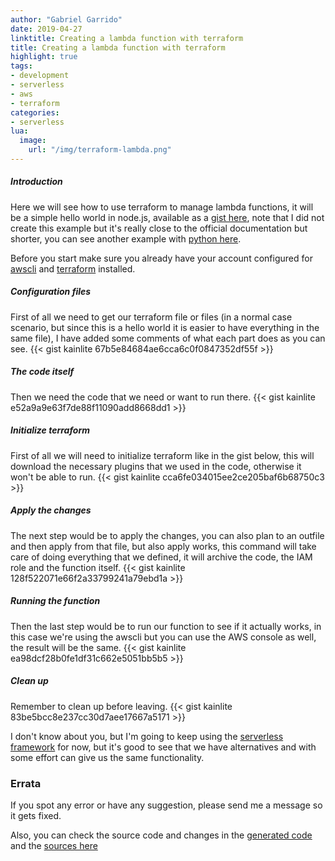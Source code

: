 ```yaml
---
author: "Gabriel Garrido"
date: 2019-04-27
linktitle: Creating a lambda function with terraform
title: Creating a lambda function with terraform
highlight: true
tags:
- development
- serverless
- aws
- terraform
categories:
- serverless
lua:
  image:
    url: "/img/terraform-lambda.png"
---
```


##### **Introduction**
Here we will see how to use terraform to manage lambda functions, it will be a simple hello world in node.js, available as a [gist here](https://gist.github.com/smithclay/e026b10980214cbe95600b82f67b4958), note that I did not create this example but it's really close to the official documentation but shorter, you can see another example with [python here](https://github.com/terraform-providers/terraform-provider-aws/tree/master/examples/lambda).

Before you start make sure you already have your account configured for [awscli](https://docs.aws.amazon.com/cli/latest/userguide/cli-chap-configure.html) and [terraform](https://learn.hashicorp.com/terraform/getting-started/install.html) installed.

##### **Configuration files**
First of all we need to get our terraform file or files (in a normal case scenario, but since this is a hello world it is easier to have everything in the same file), I have added some comments of what each part does as you can see.
{{< gist kainlite 67b5e84684ae6cca6c0f0847352df55f >}}

##### **The code itself**
Then we need the code that we need or want to run there.
{{< gist kainlite e52a9a9e63f7de88f11090add8668dd1 >}}

##### **Initialize terraform**
First of all we will need to initialize terraform like in the gist below, this will download the necessary plugins that we used in the code, otherwise it won't be able to run.
{{< gist kainlite cca6fe034015ee2ce205baf6b68750c3 >}}

##### **Apply the changes**
The next step would be to apply the changes, you can also plan to an outfile and then apply from that file, but also apply works, this command will take care of doing everything that we defined, it will archive the code, the IAM role and the function itself.
{{< gist kainlite 128f522071e66f2a33799241a79ebd1a >}}

##### **Running the function**
Then the last step would be to run our function to see if it actually works, in this case we're using the awscli but you can use the AWS console as well, the result will be the same.
{{< gist kainlite ea98dcf28b0fe1df31c662e5051bb5b5 >}}

##### **Clean up**
Remember to clean up before leaving.
{{< gist kainlite 83be5bcc8e237cc30d7aee17667a5171 >}}

I don't know about you, but I'm going to keep using the [serverless framework](https://serverless.com/) for now, but it's good to see that we have alternatives and with some effort can give us the same functionality.

### Errata
If you spot any error or have any suggestion, please send me a message so it gets fixed.

Also, you can check the source code and changes in the [generated code](https://github.com/kainlite/kainlite.github.io) and the [sources here](https://github.com/kainlite/blog)
